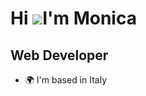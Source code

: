 Hi ![](https://user-images.githubusercontent.com/18350557/176309783-0785949b-9127-417c-8b55-ab5a4333674e.gif)I'm Monica
==============================================================================================================================
Web Developer
-----------------------

* 🌍  I'm based in Italy
<!--
**Hokkyokukou/hokkyokukou** is a ✨ _special_ ✨ repository because its `README.md` (this file) appears on your GitHub profile.

Here are some ideas to get you started:

- 🔭 I’m currently working on ...
- 🌱 I’m currently learning ...
- 👯 I’m looking to collaborate on ...
- 🤔 I’m looking for help with ...
- 💬 Ask me about ...
- 📫 How to reach me: ...
- 😄 Pronouns: ...
- ⚡ Fun fact: ...
-->
